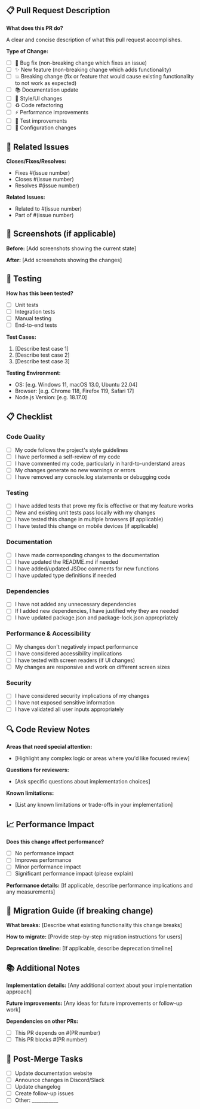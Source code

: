 ## 📋 Pull Request Description

**What does this PR do?**

A clear and concise description of what this pull request accomplishes.

**Type of Change:**
- [ ] 🐛 Bug fix (non-breaking change which fixes an issue)
- [ ] ✨ New feature (non-breaking change which adds functionality)
- [ ] 💥 Breaking change (fix or feature that would cause existing functionality to not work as expected)
- [ ] 📚 Documentation update
- [ ] 🎨 Style/UI changes
- [ ] ♻️ Code refactoring
- [ ] ⚡ Performance improvements
- [ ] 🧪 Test improvements
- [ ] 🔧 Configuration changes

## 🔗 Related Issues

**Closes/Fixes/Resolves:**
- Fixes #(issue number)
- Closes #(issue number)
- Resolves #(issue number)

**Related Issues:**
- Related to #(issue number)
- Part of #(issue number)

## 📸 Screenshots (if applicable)

**Before:**
[Add screenshots showing the current state]

**After:**
[Add screenshots showing the changes]

## 🧪 Testing

**How has this been tested?**

- [ ] Unit tests
- [ ] Integration tests
- [ ] Manual testing
- [ ] End-to-end tests

**Test Cases:**
1. [Describe test case 1]
2. [Describe test case 2]
3. [Describe test case 3]

**Testing Environment:**
- OS: [e.g. Windows 11, macOS 13.0, Ubuntu 22.04]
- Browser: [e.g. Chrome 118, Firefox 119, Safari 17]
- Node.js Version: [e.g. 18.17.0]

## 📋 Checklist

### Code Quality
- [ ] My code follows the project's style guidelines
- [ ] I have performed a self-review of my code
- [ ] I have commented my code, particularly in hard-to-understand areas
- [ ] My changes generate no new warnings or errors
- [ ] I have removed any console.log statements or debugging code

### Testing
- [ ] I have added tests that prove my fix is effective or that my feature works
- [ ] New and existing unit tests pass locally with my changes
- [ ] I have tested this change in multiple browsers (if applicable)
- [ ] I have tested this change on mobile devices (if applicable)

### Documentation
- [ ] I have made corresponding changes to the documentation
- [ ] I have updated the README.md if needed
- [ ] I have added/updated JSDoc comments for new functions
- [ ] I have updated type definitions if needed

### Dependencies
- [ ] I have not added any unnecessary dependencies
- [ ] If I added new dependencies, I have justified why they are needed
- [ ] I have updated package.json and package-lock.json appropriately

### Performance & Accessibility
- [ ] My changes don't negatively impact performance
- [ ] I have considered accessibility implications
- [ ] I have tested with screen readers (if UI changes)
- [ ] My changes are responsive and work on different screen sizes

### Security
- [ ] I have considered security implications of my changes
- [ ] I have not exposed sensitive information
- [ ] I have validated all user inputs appropriately

## 🔍 Code Review Notes

**Areas that need special attention:**
- [Highlight any complex logic or areas where you'd like focused review]

**Questions for reviewers:**
- [Ask specific questions about implementation choices]

**Known limitations:**
- [List any known limitations or trade-offs in your implementation]

## 📈 Performance Impact

**Does this change affect performance?**
- [ ] No performance impact
- [ ] Improves performance
- [ ] Minor performance impact
- [ ] Significant performance impact (please explain)

**Performance details:**
[If applicable, describe performance implications and any measurements]

## 🔄 Migration Guide (if breaking change)

**What breaks:**
[Describe what existing functionality this change breaks]

**How to migrate:**
[Provide step-by-step migration instructions for users]

**Deprecation timeline:**
[If applicable, describe deprecation timeline]

## 📚 Additional Notes

**Implementation details:**
[Any additional context about your implementation approach]

**Future improvements:**
[Any ideas for future improvements or follow-up work]

**Dependencies on other PRs:**
- [ ] This PR depends on #(PR number)
- [ ] This PR blocks #(PR number)

## 🎯 Post-Merge Tasks

- [ ] Update documentation website
- [ ] Announce changes in Discord/Slack
- [ ] Update changelog
- [ ] Create follow-up issues
- [ ] Other: ___________
